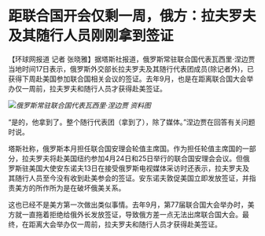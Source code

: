 # 距联合国开会仅剩一周，俄方：拉夫罗夫及其随行人员刚刚拿到签证

【环球网报道 记者
张晓雅】据塔斯社报道，俄罗斯常驻联合国代表瓦西里·涅边贾当地时间17日表示，俄罗斯外交部长拉夫罗夫及其随行代表团成员(除记者外)，已获得下周赴美国参加联合国相关会议的签证。去年9月，也是在距离联合国大会举办仅一周前，拉夫罗夫和随行人员才获得赴美签证。

![](https://inews.gtimg.com/om_bt/Ow6nYs6f_WEg3hIjBnHbHxwFxQ-RWbZZm7qx2oIr1J6k4AA/1000)_俄罗斯常驻联合国代表瓦西里·涅边贾 资料图_

“是的，他拿到了。整个随行代表团（拿到了），除了媒体。”涅边贾在回答有关问题时说。

塔斯社称，俄罗斯本月担任联合国安理会轮值主席国。作为担任轮值主席国的一部分，拉夫罗夫将赴美国纽约参加4月24日和25日举行的联合国安理会会议。但俄罗斯驻美国大使安东诺夫13日在接受俄罗斯电视媒体采访时还表示，拉夫罗夫及其随行人员至今没有收到赴美参会的签证。安东诺夫敦促美国立即发放签证，并指责美方的所作所为是在破坏俄美关系。

这也已经不是美方第一次做出类似事情。去年9月，第77届联合国大会举办时，美方就一直拖着拒绝给俄外长发放签证，导致俄方差一点无法出席联合国大会。最终，在距离大会举办仅一周前，拉夫罗夫和随行人员才获得赴美签证。

